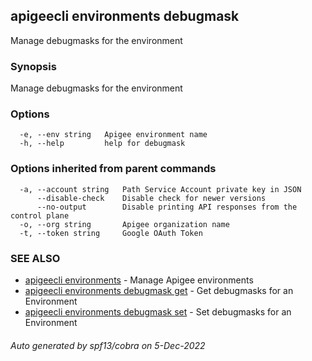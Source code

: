 ## apigeecli environments debugmask

Manage debugmasks for the environment

### Synopsis

Manage debugmasks for the environment

### Options

```
  -e, --env string   Apigee environment name
  -h, --help         help for debugmask
```

### Options inherited from parent commands

```
  -a, --account string   Path Service Account private key in JSON
      --disable-check    Disable check for newer versions
      --no-output        Disable printing API responses from the control plane
  -o, --org string       Apigee organization name
  -t, --token string     Google OAuth Token
```

### SEE ALSO

* [apigeecli environments](apigeecli_environments.md)	 - Manage Apigee environments
* [apigeecli environments debugmask get](apigeecli_environments_debugmask_get.md)	 - Get debugmasks for an Environment
* [apigeecli environments debugmask set](apigeecli_environments_debugmask_set.md)	 - Set debugmasks for an Environment

###### Auto generated by spf13/cobra on 5-Dec-2022
